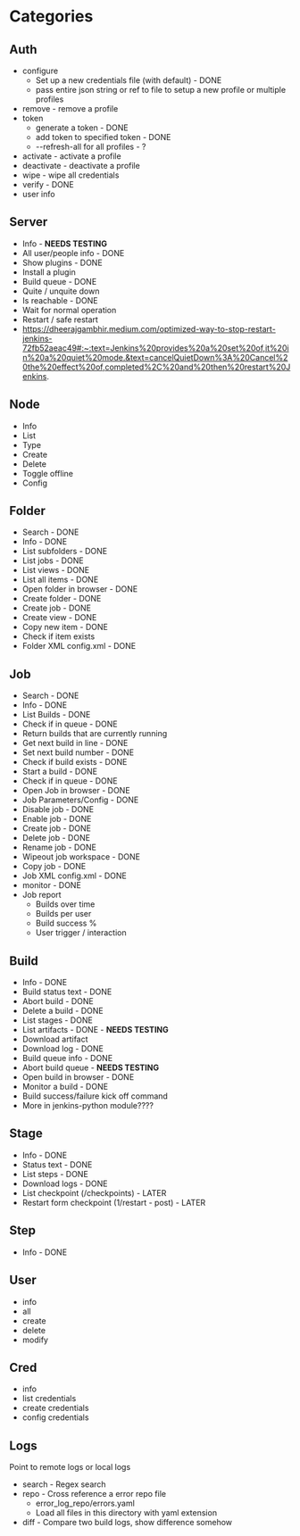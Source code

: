 
# Categories

## Auth
- configure
    - Set up a new credentials file (with default) - DONE
    - pass entire json string or ref to file to setup a new profile or multiple profiles
- remove - remove a profile
- token
    - generate a token - DONE
    - add token to specified token - DONE
    - --refresh-all for all profiles - ?
- activate - activate a profile
- deactivate - deactivate a profile
- wipe - wipe all credentials
- verify - DONE
- user info 


## Server
- Info - **NEEDS TESTING**
- All user/people info - DONE
- Show plugins - DONE
- Install a plugin
- Build queue - DONE
- Quite / unquite down
- Is reachable - DONE
- Wait for normal operation
- Restart / safe restart
- https://dheerajgambhir.medium.com/optimized-way-to-stop-restart-jenkins-72fb52aeac49#:~:text=Jenkins%20provides%20a%20set%20of,it%20in%20a%20quiet%20mode.&text=cancelQuietDown%3A%20Cancel%20the%20effect%20of,completed%2C%20and%20then%20restart%20Jenkins.


## Node
- Info
- List
- Type
- Create
- Delete
- Toggle offline
- Config


## Folder
- Search - DONE
- Info - DONE
- List subfolders - DONE
- List jobs - DONE
- List views - DONE
- List all items - DONE
- Open folder in browser - DONE
- Create folder - DONE
- Create job - DONE
- Create view - DONE
- Copy new item - DONE
- Check if item exists
- Folder XML config.xml - DONE



## Job
- Search - DONE
- Info - DONE
- List Builds - DONE
- Check if in queue - DONE
- Return builds that are currently running
- Get next build in line - DONE
- Set next build number - DONE
- Check if build exists - DONE
- Start a build - DONE
- Check if in queue - DONE
- Open Job in browser - DONE
- Job Parameters/Config - DONE
- Disable job - DONE
- Enable job - DONE
- Create job - DONE
- Delete job - DONE
- Rename job - DONE
- Wipeout job workspace - DONE
- Copy job - DONE
- Job XML config.xml - DONE
- monitor - DONE
- Job report
    - Builds over time
    - Builds per user
    - Build success %
    - User trigger / interaction


## Build
- Info - DONE
- Build status text - DONE
- Abort build - DONE
- Delete a build - DONE
- List stages - DONE
- List artifacts - DONE - **NEEDS TESTING**
- Download artifact
- Download log - DONE
- Build queue info - DONE
- Abort build queue - **NEEDS TESTING**
- Open build in browser - DONE
- Monitor a build  - DONE
- Build success/failure kick off command
- More in jenkins-python module????


## Stage
- Info - DONE
- Status text - DONE
- List steps - DONE
- Download logs - DONE
- List checkpoint (/checkpoints) - LATER
- Restart form checkpoint (1/restart - post) - LATER


## Step
- Info - DONE


## User
- info
- all
- create
- delete
- modify


## Cred
- info
- list credentials
- create credentials
- config credentials


## Logs
Point to remote logs or local logs
- search - Regex search
- repo - Cross reference a error repo file
    - error_log_repo/errors.yaml
    - Load all files in this directory with yaml extension
- diff - Compare two build logs, show difference somehow


